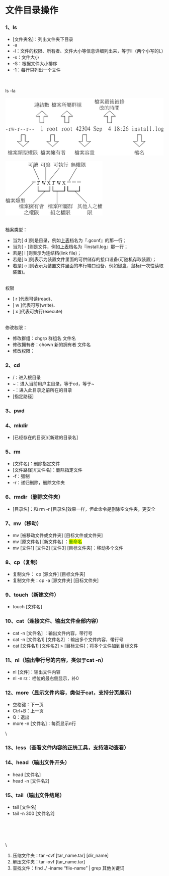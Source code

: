 # 文件目录操作

### 1、ls

* \[文件夹名]：列出文件夹下目录
* \-a&#x20;
* \-l：文件的权限、所有者、文件大小等信息详细列出来，等于ll（两个小写的L）
* \-s：文件大小
* \-S：根据文件大小排序
* \-1：每行只列出一个文件

\
\
ls -la

![](<../../.gitbook/assets/image (1) (1) (1) (1).png>)

![](<../../.gitbook/assets/image (2) (1).png>)

\
档案类型：

* 当为\[ d ]则是目录，例如[上表](http://cn.linux.vbird.org/linux\_basic/0210filepermission\_2.php#table2.1.1)档名为『.gconf』的那一行；
* 当为\[ - ]则是文件，例如[上表](http://cn.linux.vbird.org/linux\_basic/0210filepermission\_2.php#table2.1.1)档名为『install.log』那一行；
* 若是\[ l ]则表示为连结档(link file)；
* 若是\[ b ]则表示为装置文件里面的可供储存的接口设备(可随机存取装置)；
* 若是\[ c ]则表示为装置文件里面的串行端口设备，例如键盘、鼠标(一次性读取装置)。

\
权限

* \[ r ]代表可读(read)、
* \[ w ]代表可写(write)、
* \[ x ]代表可执行(execute)

\
修改权限：

* 修改群组：chgrp 群组名 文件名
* 修改拥有者：chown 新的拥有者 文件名
* 修改权限：&#x20;

### 2、cd

* /：进入根目录
* \~：进入当前用户主目录，等于cd，等于\~
* \-：进入此目录之前所在的目录
* \[指定路径]

### 3、pwd

### 4、mkdir

* \[已经存在的目录]/\[新建的目录名]

### 5、rm

* \[文件名]：删除指定文件
* \[文件路径]/\[文件名]：删除指定文件
* \-f：强制
* \-r：递归删除，删除文件夹

### 6、rmdir（删除文件夹）

* \[目录名]：和 rm -r \[目录名]效果一样，但此命令是删除空文件夹，更安全

### 7、mv（移动）

* mv \[被移动文件或文件夹] \[目标文件或文件夹]
* mv \[原文件名] \[新文件名] ：<mark style="color:green;">重命名</mark>
* mv \[文件1] \[文件2] \[文件3] \[目标文件夹]：移动多个文件

### 8、cp（复制）

* 复制文件： cp \[源文件] \[目标文件夹]
* 复制文件夹：cp -a \[源文件夹] \[目标文件夹]

### 9、touch（新建文件）

* touch \[文件名]

### 10、cat（连接文件、输出文件全部内容）

* cat -n \[文件名] ：输出文件内容，带行号
* cat -n \[文件名1] \[文件名2] ：输出多个文件内容，带行号
* cat \[文件名1] \[文件名2] >  \[目标文件]：将多个文件加到目标文件



### 11、nl（输出带行号的内容，类似于cat -n）

* nl \[文件]：输出文件内容
* nl -n rz：栏位的最右侧显示，补0

### 12、more（显示文件内容，类似于cat，支持分页展示）

* 空格键：下一页
* Ctrl+B：上一页
* Q：退出
* more -n \[文件名]：每页显示n行

\


### 13、less（查看文件内容的正统工具，支持滚动查看） 

### 14、head（输出文件开头）

* head \[文件名]
* head -n  \[文件名2]

### 15、tail（输出文件结尾）

* tail \[文件名]
* tail -n 300  \[文件名2]

\
\
\
\
\


1. 压缩文件夹：tar -cvf \[tar\_name.tar] \[dir\_name]
2. 解压文件夹：tar -xvf  \[tar\_name.tar]
3. 查找文件：find ./ -iname “file-name” | grep 其他关键词
